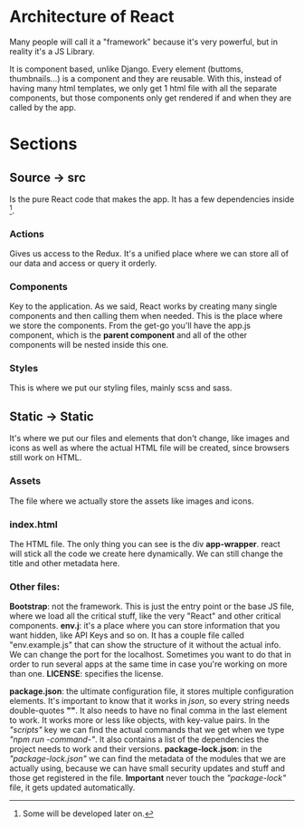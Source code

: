 # Architecture of React

Many people will call it a "framework" because it's very powerful, but in reality it's a JS Library.

It is component based, unlike Django. Every element (buttoms, thumbnails...) is a component and they are reusable. With this, instead of having many html templates, we only get 1 html file with all the separate components, but those components only get rendered if and when they are called by the app.

# Sections

## Source -> src

Is the pure React code that makes the app. It has a few dependencies inside [^1].

### Actions

Gives us access to the Redux. It's a unified place where we can store all of our data and access or query it orderly.

### Components

Key to the application. As we said, React works by creating many single components and then calling them when needed. This is the place where we store the components.
From the get-go you'll have the app.js component, which is the **parent component** and all of the other components will be nested inside this one.

### Styles

This is where we put our styling files, mainly scss and sass.

## Static -> Static

It's where we put our files and elements that don't change, like images and icons as well as where the actual HTML file will be created, since browsers still work on HTML.

### Assets

The file where we actually store the assets like images and icons.

### index.html

The HTML file. The only thing you can see is the div **app-wrapper**. react will stick all the code we create here dynamically. We can still change the title and other metadata here.

### Other files:

**Bootstrap**: not the framework. This is just the entry point or the base JS file, where we load all the critical stuff, like the very "React" and other critical components.
**env.j**: it's a place where you can store information that you want hidden, like API Keys and so on. It has a couple file called "env.example.js" that can show the structure of it without the actual info. We can change the port for the localhost. Sometimes you want to do that in order to run several apps at the same time in case you're working on more than one.
**LICENSE**: specifies the license.

**package.json**: the ultimate configuration file, it stores multiple configuration elements. It's important to know that it works in _json_, so every string needs double-quotes **""**. It also needs to have no final comma in the last element to work. It works more or less like objects, with key-value pairs.
In the _"scripts"_ key we can find the actual commands that we get when we type _"npm run -command-"_.
It also contains a list of the dependencies the project needs to work and their versions.
**package-lock.json**: in the _"package-lock.json"_ we can find the metadata of the modules that we are actually using, because we can have small security updates and stuff and those get registered in the file. **Important** never touch the _"package-lock"_ file, it gets updated automatically.

[^1]: Some will be developed later on.
